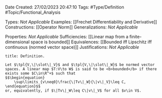 <div class="topSpace"></div>

Date Created: 27/02/2023 20:47:10
Tags: #Type/Definition #Topic/Functional_Analysis

Types: <i>Not Applicable</i>
Examples: [[Frechet Differentiability and Derivative]]
Constructions: [[Operator Norm]]
Generalizations: <i>Not Applicable</i>

Properties: <i>Not Applicable</i>
Sufficiencies: [[Linear map from a finite-dimensional space is bounded]]
Equivalences: [[Bounded iff Lipschitz iff continuous (normed vector space)]]
Justifications: <i>Not Applicable</i>

``` ad-Definition
title: Definition.

Let $\tpl{V,\|\slot\|_V}$ and $\tpl{V,\|\slot\|_W}$ be normed vector spaces. A linear map $T:V\to W$ is said to be <b>bounded</b> if there exists some $C\in\R^+$ such that
$$\begin{equation}
    \sup\limits_{v\neq0}\frac{\|Tv\|_W}{\|v\|_V}\leq C,
\end{equation}$$
or, equivalently, if $\|Tv\|_W\leq C\|v\|_V$ for all $v\in V$.

```
